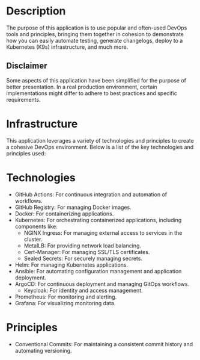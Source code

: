 

# Description

The purpose of this application is to use popular and often-used DevOps tools and principles, bringing them together in cohesion to demonstrate how you can easily automate testing, generate changelogs, deploy to a Kubernetes (K9s) infrastructure, and much more.

## Disclaimer

Some aspects of this application have been simplified for the purpose of better presentation. In a real production environment, certain implementations might differ to adhere to best practices and specific requirements.

# Infrastructure

This application leverages a variety of technologies and principles to create a cohesive DevOps environment. Below is a list of the key technologies and principles used:

# Technologies

   * GitHub Actions: For continuous integration and automation of workflows.
   * GitHub Registry: For managing Docker images.
   *  Docker: For containerizing applications.
   * Kubernetes: For orchestrating containerized applications, including components like:
     * NGINX Ingress: For managing external access to services in the cluster.
     * MetalLB: For providing network load balancing.
     * Cert-Manager: For managing SSL/TLS certificates.
     *  Sealed Secrets: For securely managing secrets.
   * Helm: For managing Kubernetes applications.
   * Ansible: For automating configuration management and application deployment.
   * ArgoCD: For continuous deployment and managing GitOps workflows.
     * Keycloak: For identity and access management.
   * Prometheus: For monitoring and alerting.
   * Grafana: For visualizing monitoring data.

# Principles

   * Conventional Commits: For maintaining a consistent commit history and automating versioning.
